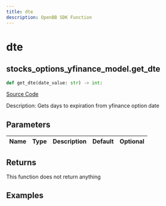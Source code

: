 ```yaml
---
title: dte
description: OpenBB SDK Function
---
```


# dte

## stocks_options_yfinance_model.get_dte

```python title='openbb_terminal/stocks/options/yfinance_model.py'
def get_dte(date_value: str) -> int:
```
[Source Code](https://github.com/OpenBB-finance/OpenBBTerminal/tree/main/openbb_terminal/stocks/options/yfinance_model.py#L315)

Description: Gets days to expiration from yfinance option date

## Parameters

| Name | Type | Description | Default | Optional |
| ---- | ---- | ----------- | ------- | -------- |

## Returns

This function does not return anything

## Examples

